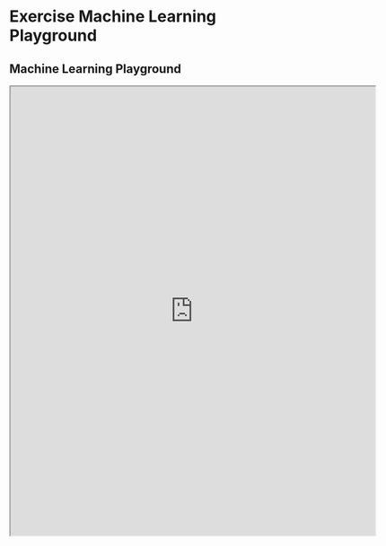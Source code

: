 # Exercise Machine Learning Playground

## Machine Learning Playground

<iframe src="https://ml-playground.com/" width="650" height="800"></iframe>
